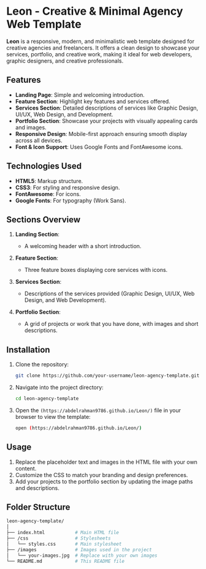 # Leon - Creative & Minimal Agency Web Template

**Leon** is a responsive, modern, and minimalistic web template designed for creative agencies and freelancers. It offers a clean design to showcase your services, portfolio, and creative work, making it ideal for web developers, graphic designers, and creative professionals.

## Features

- **Landing Page**: Simple and welcoming introduction.
- **Feature Section**: Highlight key features and services offered.
- **Services Section**: Detailed descriptions of services like Graphic Design, UI/UX, Web Design, and Development.
- **Portfolio Section**: Showcase your projects with visually appealing cards and images.
- **Responsive Design**: Mobile-first approach ensuring smooth display across all devices.
- **Font & Icon Support**: Uses Google Fonts and FontAwesome icons.

## Technologies Used

- **HTML5**: Markup structure.
- **CSS3**: For styling and responsive design.
- **FontAwesome**: For icons.
- **Google Fonts**: For typography (Work Sans).

## Sections Overview

1. **Landing Section**:
    - A welcoming header with a short introduction.
  
2. **Feature Section**:
    - Three feature boxes displaying core services with icons.

3. **Services Section**:
    - Descriptions of the services provided (Graphic Design, UI/UX, Web Design, and Web Development).

4. **Portfolio Section**:
    - A grid of projects or work that you have done, with images and short descriptions.

## Installation

1. Clone the repository:
    ```bash
    git clone https://github.com/your-username/leon-agency-template.git
    ```
2. Navigate into the project directory:
    ```bash
    cd leon-agency-template
    ```
3. Open the `(https://abdelrahman9786.github.io/Leon/)` file in your browser to view the template:
    ```bash
    open (https://abdelrahman9786.github.io/Leon/)
    ```

## Usage

1. Replace the placeholder text and images in the HTML file with your own content.
2. Customize the CSS to match your branding and design preferences.
3. Add your projects to the portfolio section by updating the image paths and descriptions.

## Folder Structure

```bash
leon-agency-template/
│
├── index.html           # Main HTML file
├── /css                 # Stylesheets
│   └── styles.css       # Main stylesheet
├── /images              # Images used in the project
│   └── your-images.jpg  # Replace with your own images
└── README.md            # This README file
